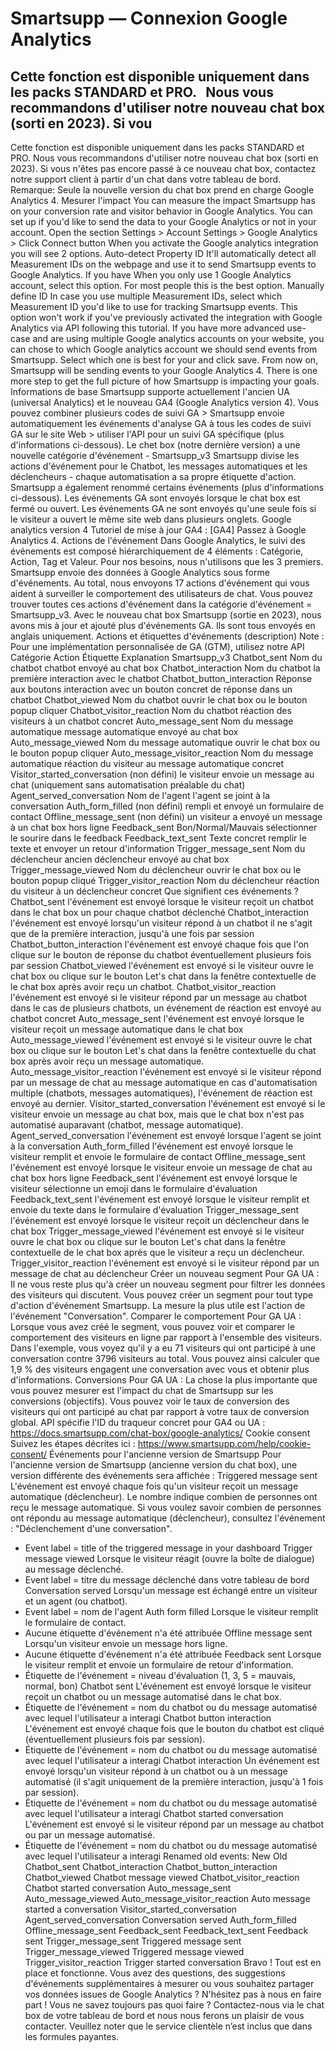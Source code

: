 # Smartsupp — Connexion Google Analytics
## Cette fonction est disponible uniquement dans les packs STANDARD et PRO.   Nous vous recommandons d'utiliser notre nouveau chat box (sorti en 2023). Si vou
Cette fonction est disponible uniquement dans les packs STANDARD et PRO.
Nous vous recommandons d'utiliser notre nouveau chat box (sorti en 2023). Si vous n'êtes pas encore passé à ce nouveau chat box, contactez notre support client à partir d'un chat dans votre tableau de bord.
Remarque: Seule la nouvelle version du chat box prend en charge Google Analytics 4.
Mesurer l'impact
You can measure the impact Smartsupp has on your conversion rate and visitor behavior in Google Analytics. You can set up if you'd like to send the data to your Google Analytics or not in your account.
Open the section Settings > Account Settings > Google Analytics > Click Connect button
When you activate the Google analytics integration you will see 2 options.
Auto-detect Property ID
It'll automatically detect all Measurement IDs on the webpage and use it to send Smartsupp events to Google Analytics. If you have
When you only use 1 Google Analytics account, select this option. For most people this is the best option.
Manually define ID
In case you use multiple Measurement IDs, select which Measurement ID you'd like to use for tracking Smartsupp events. This option won't work if you've previously activated the integration with Google Analytics via API following this tutorial.
If you have more advanced use-case and are using multiple Google analytics accounts on your website, you can chose to which Google analytics account we should send events from Smartsupp.
Select which one is best for your and click save. From now on, Smartsupp will be sending events to your Google Analytics 4. There is one more step to get the full picture of how Smartsupp is impacting your goals.
Informations de base
Smartsupp supporte actuellement l'ancien UA (universal Analytics) et le nouveau GA4 (Google Analytics version 4).
Vous pouvez combiner plusieurs codes de suivi GA > Smartsupp envoie automatiquement les événements d'analyse GA à tous les codes de suivi GA sur le site Web > utiliser l'API pour un suivi GA spécifique (plus d'informations ci-dessous).
Le chet box (notre dernière version) a une nouvelle catégorie d'événement - Smartsupp_v3 
Smartsupp divise les actions d'événement pour le Chatbot, les messages automatiques et les déclencheurs - chaque automatisation a sa propre étiquette d'action.
Smartsupp a également renommé certains événements (plus d'informations ci-dessous).
Les événements GA sont envoyés lorsque le chat box est fermé ou ouvert.
Les événements GA ne sont envoyés qu'une seule fois si le visiteur a ouvert le même site web dans plusieurs onglets.
Google analytics version 4
Tutoriel de mise à jour GA4 : [GA4] Passez à Google Analytics 4.
Actions de l'événement
Dans Google Analytics, le suivi des événements est composé hiérarchiquement de 4 éléments : Catégorie, Action, Tag et Valeur. Pour nos besoins, nous n'utilisons que les 3 premiers.
Smartsupp envoie des données à Google Analytics sous forme d'événements. Au total, nous envoyons 17 actions d'événement qui vous aident à surveiller le comportement des utilisateurs de chat. Vous pouvez trouver toutes ces actions d'événement dans la catégorie d'événement = Smartsupp_v3.
Avec le nouveau chat box Smartsupp (sortie en 2023), nous avons mis à jour et ajouté plus d'événements GA. Ils sont tous envoyés en anglais uniquement.
Actions et étiquettes d'événements (description)
Note : Pour une implémentation personnalisée de GA (GTM), utilisez notre API
Catégorie
Action
Étiquette
Explanation
Smartsupp_v3
Chatbot_sent
Nom du chatbot
chatbot envoyé au chat box
Chatbot_interaction
Nom du chatbot
la première interaction avec le chatbot
Chatbot_button_interaction
Réponse aux boutons
interaction avec un bouton concret de réponse dans un chatbot
Chatbot_viewed
Nom du chatbot
ouvrir le chat box ou le bouton popup cliquer
Chatbot_visitor_reaction
Nom du chatbot
réaction des visiteurs à un chatbot concret
Auto_message_sent
Nom du message automatique
message automatique envoyé au chat box
Auto_message_viewed
Nom du message automatique
ouvrir le chat box ou le bouton popup cliquer
Auto_message_visitor_reaction
Nom du message automatique
réaction du visiteur au message automatique concret
Visitor_started_conversation
(non défini)
le visiteur envoie un message au chat (uniquement sans automatisation préalable du chat)
Agent_served_conversation 
Nom de l'agent
l'agent se joint à la conversation
Auth_form_filled
(non défini)
rempli et envoyé un formulaire de contact
Offline_message_sent
(non défini)
un visiteur a envoyé un message à un chat box hors ligne 
Feedback_sent
Bon/Normal/Mauvais
sélectionner le sourire dans le feedback
Feedback_text_sent
Texte concret
remplir le texte et envoyer un retour d'information
Trigger_message_sent
Nom du déclencheur
ancien déclencheur envoyé au chat box
Trigger_message_viewed
Nom du déclencheur
ouvrir le chat box ou le bouton popup cliqué
Trigger_visitor_reaction
Nom du déclencheur
réaction du visiteur à un déclencheur concret
Que signifient ces événements ?
Chatbot_sent
l'événement est envoyé lorsque le visiteur reçoit un chatbot dans le chat box
un pour chaque chatbot déclenché
Chatbot_interaction
l'événement est envoyé lorsqu'un visiteur répond à un chatbot
il ne s'agit que de la première interaction, jusqu'à une fois par session
Chatbot_button_interaction
l'événement est envoyé chaque fois que l'on clique sur le bouton de réponse du chatbot
éventuellement plusieurs fois par session
Chatbot_viewed
l'événement est envoyé si le visiteur ouvre le chat box ou clique sur le bouton Let's chat dans la fenêtre contextuelle de le chat box après avoir reçu un chatbot.
Chatbot_visitor_reaction
l'événement est envoyé si le visiteur répond par un message au chatbot
dans le cas de plusieurs chatbots, un événement de réaction est envoyé au chatbot concret
Auto_message_sent
l'événement est envoyé lorsque le visiteur reçoit un message automatique dans le chat box
Auto_message_viewed
l'événement est envoyé si le visiteur ouvre le chat box ou clique sur le bouton Let's chat dans la fenêtre contextuelle du chat box après avoir reçu un message automatique.
Auto_message_visitor_reaction
l'événement est envoyé si le visiteur répond par un message de chat au message automatique
en cas d'automatisation multiple (chatbots, messages automatiques), l'événement de réaction est envoyé au dernier.
Visitor_started_conversation
l'événement est envoyé si le visiteur envoie un message au chat box, mais que le chat box n'est pas automatisé auparavant (chatbot, message automatique).
Agent_served_conversation
l'événement est envoyé lorsque l'agent se joint à la conversation
Auth_form_filled
l'événement est envoyé lorsque le visiteur remplit et envoie le formulaire de contact
Offline_message_sent
l'événement est envoyé lorsque le visiteur envoie un message de chat au chat box hors ligne
Feedback_sent
l'événement est envoyé lorsque le visiteur sélectionne un emoji dans le formulaire d'évaluation
Feedback_text_sent
l'événement est envoyé lorsque le visiteur remplit et envoie du texte dans le formulaire d'évaluation
Trigger_message_sent
l'événement est envoyé lorsque le visiteur reçoit un déclencheur dans le chat box
Trigger_message_viewed
l'événement est envoyé si le visiteur ouvre le chat box ou clique sur le bouton Let's chat dans la fenêtre contextuelle de le chat box après que le visiteur a reçu un déclencheur.
Trigger_visitor_reaction
l'événement est envoyé si le visiteur répond par un message de chat au déclencheur
Créer un nouveau segment
Pour GA UA : Il ne vous reste plus qu'à créer un nouveau segment pour filtrer les données des visiteurs qui discutent. Vous pouvez créer un segment pour tout type d'action d'événement Smartsupp. La mesure la plus utile est l'action de l'événement "Conversation".
Comparer le comportement
Pour GA UA : Lorsque vous avez créé le segment, vous pouvez voir et comparer le comportement des visiteurs en ligne par rapport à l'ensemble des visiteurs. Dans l'exemple, vous voyez qu'il y a eu 71 visiteurs qui ont participé à une conversation contre 3796 visiteurs au total. Vous pouvez ainsi calculer que 1,9 % des visiteurs engagent une conversation avec vous et obtenir plus d'informations.
Conversions
Pour GA UA : La chose la plus importante que vous pouvez mesurer est l'impact du chat de Smartsupp sur les conversions (objectifs). Vous pouvez voir le taux de conversion des visiteurs qui ont participé au chat par rapport à votre taux de conversion global.
API
spécifie l'ID du traqueur concret pour GA4 ou UA : https://docs.smartsupp.com/chat-box/google-analytics/ 
Cookie consent
Suivez les étapes décrites ici : https://www.smartsupp.com/help/cookie-consent/ 
Événements pour l'ancienne version de Smartsupp
Pour l'ancienne version de Smartsupp (ancienne version du chat box), une version différente des événements sera affichée :
Triggered message sent
L'événement est envoyé chaque fois qu'un visiteur reçoit un message automatique (déclencheur). Le nombre indique combien de personnes ont reçu le message automatique. Si vous voulez savoir combien de personnes ont répondu au message automatique (déclencheur), consultez l'événement : "Déclenchement d'une conversation".
- Event label = title of the triggered message in your dashboard
Trigger message viewed
Lorsque le visiteur réagit (ouvre la boîte de dialogue) au message déclenché.
- Event label = titre du message déclenché dans votre tableau de bord
Conversation served
Lorsqu'un message est échangé entre un visiteur et un agent (ou chatbot).
- Event label = nom de l'agent
Auth form filled
Lorsque le visiteur remplit le formulaire de contact.
- Aucune étiquette d'événement n'a été attribuée
Offline message sent
Lorsqu'un visiteur envoie un message hors ligne.
- Aucune étiquette d'événement n'a été attribuée
Feedback sent
Lorsque le visiteur remplit et envoie un formulaire de retour d'information.
- Étiquette de l'événement = niveau d'évaluation (1, 3, 5 = mauvais, normal, bon)
Chatbot sent
L'événement est envoyé lorsque le visiteur reçoit un chatbot ou un message automatisé dans le chat box.
- Étiquette de l'événement = nom du chatbot ou du message automatisé avec lequel l'utilisateur a interagi
Chatbot button interaction
L'événement est envoyé chaque fois que le bouton du chatbot est cliqué (éventuellement plusieurs fois par session).
- Étiquette de l'événement = nom du chatbot ou du message automatisé avec lequel l'utilisateur a interagi
Chatbot interaction
Un événement est envoyé lorsqu'un visiteur répond à un chatbot ou à un message automatisé (il s'agit uniquement de la première interaction, jusqu'à 1 fois par session).
- Étiquette de l'événement = nom du chatbot ou du message automatisé avec lequel l'utilisateur a interagi
Chatbot started conversation
L'événement est envoyé si le visiteur répond par un message au chatbot ou par un message automatisé.
- Étiquette de l'événement = nom du chatbot ou du message automatisé avec lequel l'utilisateur a interagi
Renamed old events:
New
Old
Chatbot_sent
Chatbot_interaction
Chatbot_button_interaction
Chatbot_viewed
Chatbot message viewed
Chatbot_visitor_reaction
Chatbot started conversation
Auto_message_sent
Auto_message_viewed
Auto_message_visitor_reaction
Auto message started a conversation
Visitor_started_conversation
Agent_served_conversation
Conversation served
Auth_form_filled
Offline_message_sent
Feedback_sent
Feedback_text_sent
Feedback sent
Trigger_message_sent
Triggered message sent
Trigger_message_viewed
Triggered message viewed
Trigger_visitor_reaction
Trigger started conversation
Bravo ! Tout est en place et fonctionne.
Vous avez des questions, des suggestions d'événements supplémentaires à mesurer ou vous souhaitez partager vos données issues de Google Analytics ? N'hésitez pas à nous en faire part !
Vous ne savez toujours pas quoi faire ? Contactez-nous via le chat box de votre tableau de bord et nous nous ferons un plaisir de vous contacter. Veuillez noter que le service clientèle n’est inclus que dans les formules payantes.

